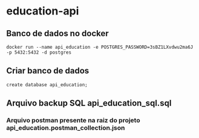 # education-api

## Banco de dados no docker
```
docker run --name api_education -e POSTGRES_PASSWORD=3sBZ1LXvdwu2ma6J -p 5432:5432 -d postgres
```
## Criar banco de dados 
```
create database api_education;
```

## Arquivo backup SQL api_education_sql.sql

### Arquivo postman presente na raiz do projeto api_education.postman_collection.json
